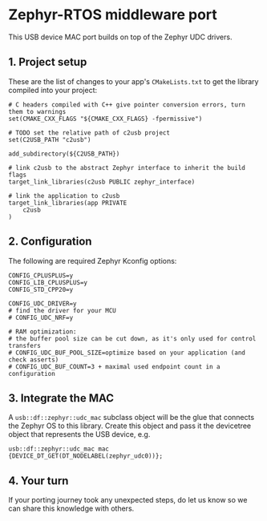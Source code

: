 # Zephyr-RTOS middleware port

This USB device MAC port builds on top of the Zephyr UDC drivers.

## 1. Project setup

These are the list of changes to your app's `CMakeLists.txt`
to get the library compiled into your project:

```
# C headers compiled with C++ give pointer conversion errors, turn them to warnings
set(CMAKE_CXX_FLAGS "${CMAKE_CXX_FLAGS} -fpermissive")

# TODO set the relative path of c2usb project
set(C2USB_PATH "c2usb")

add_subdirectory(${C2USB_PATH})

# link c2usb to the abstract Zephyr interface to inherit the build flags
target_link_libraries(c2usb PUBLIC zephyr_interface)

# link the application to c2usb
target_link_libraries(app PRIVATE
    c2usb
)
```

## 2. Configuration

The following are required Zephyr Kconfig options:
```
CONFIG_CPLUSPLUS=y
CONFIG_LIB_CPLUSPLUS=y
CONFIG_STD_CPP20=y

CONFIG_UDC_DRIVER=y
# find the driver for your MCU
# CONFIG_UDC_NRF=y

# RAM optimization:
# the buffer pool size can be cut down, as it's only used for control transfers
# CONFIG_UDC_BUF_POOL_SIZE=optimize based on your application (and check asserts)
# CONFIG_UDC_BUF_COUNT=3 + maximal used endpoint count in a configuration
```

## 3. Integrate the MAC

A `usb::df::zephyr::udc_mac` subclass object will be the glue that connects the Zephyr OS to this library.
Create this object and pass it the devicetree object that represents the USB device, e.g.
```
usb::df::zephyr::udc_mac mac {DEVICE_DT_GET(DT_NODELABEL(zephyr_udc0))};
```

## 4. Your turn

If your porting journey took any unexpected steps, do let us know so we can share this knowledge with others.
